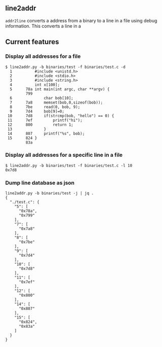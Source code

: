 ## line2addr

`addr2line` converts a address from a binary to a line in a file using debug information. This
converts a line in a 

## Current features
### Display all addresses for a file
```
$ line2addr.py -b binaries/test -f binaries/test.c -d
  1          #include <unistd.h>
  2          #include <stdio.h>
  3          #include <string.h>
  4          int x[100];
  5      78a int main(int argc, char **argv) {
         799
  6              char bob[10];
  7      7a8     memset(bob,0,sizeof(bob));
  8      7be     read(0, bob, 9);
  9      7d4     bob[9]=0;
 10      7d8     if(strcmp(bob, "hello") == 0) {
 11      7ef         printf("hi");
 12      800         return 1;
 13              }
 14      807     printf("%s", bob);
 15      824 }
         83a
```
### Display all addresses for a specific line in a file
```
$ line2addr.py -b binaries/test -f binaries/test.c -l 10
0x7d8
```
### Dump line database as json
```
line2addr.py -b binaries/test -j | jq .
{
  "./test.c": {
    "5": [
      "0x78a",
      "0x799"
    ],
    "7": [
      "0x7a8"
    ],
    "8": [
      "0x7be"
    ],
    "9": [
      "0x7d4"
    ],
    "10": [
      "0x7d8"
    ],
    "11": [
      "0x7ef"
    ],
    "12": [
      "0x800"
    ],
    "14": [
      "0x807"
    ],
    "15": [
      "0x824",
      "0x83a"
    ]
  }
}
```

